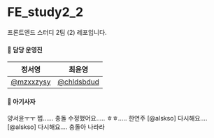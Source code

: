 # FE_study2_2

프론트엔드 스터디 2팀 (2) 레포입니다.

#### 🦁 담당 운영진

| 정서영                                   | 최윤영                                     |
| ---------------------------------------- | ------------------------------------------ |
| [@mzxxzysy](https://github.com/mzxxzysy) | [@chldsbdud](https://github.com/chldsbdud) |

#### 🦁 아기사자

양서윤ㅜㅜ 쩝...... 충돌 수정했어요.....
ㅎㅎ.....
한연주
[@alskso]  다시해요....[@alskso]  다시해요....
충돌아 나라라